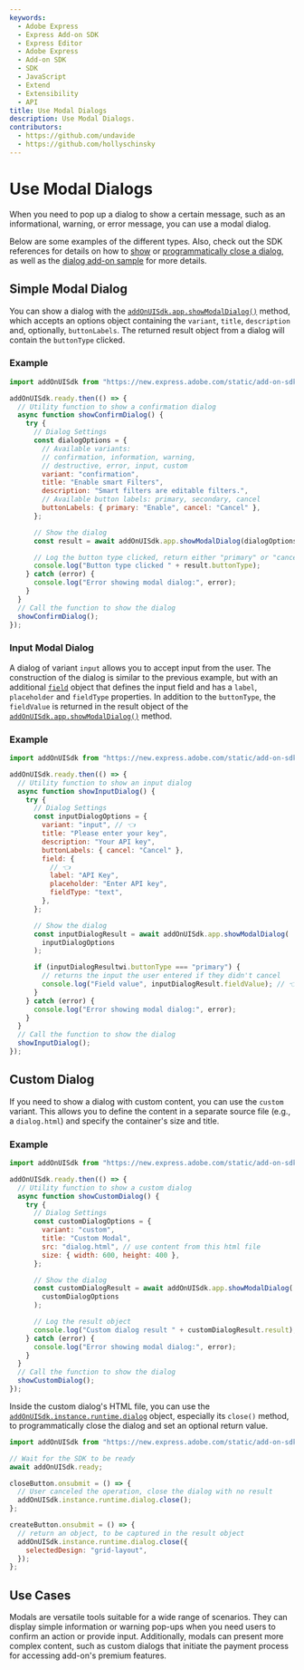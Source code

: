 ```yaml
---
keywords:
  - Adobe Express
  - Express Add-on SDK
  - Express Editor
  - Adobe Express
  - Add-on SDK
  - SDK
  - JavaScript
  - Extend
  - Extensibility
  - API
title: Use Modal Dialogs
description: Use Modal Dialogs.
contributors:
  - https://github.com/undavide
  - https://github.com/hollyschinsky
---
```


# Use Modal Dialogs

When you need to pop up a dialog to show a certain message, such as an informational, warning, or error message, you can use a modal dialog.

Below are some examples of the different types. Also, check out the SDK references for details on how to [show](/references/addonsdk/addonsdk-app.md#showmodaldialog) or [programmatically close a dialog](/references/addonsdk/runtime-dialog.md#close), as well as the [dialog add-on sample](/samples.md#dialog-add-on) for more details.

## Simple Modal Dialog

You can show a dialog with the [`addOnUISdk.app.showModalDialog()`](../../../references/addonsdk/addonsdk-app.md#showmodaldialog) method, which accepts an options object containing the `variant`, `title`, `description` and, optionally, `buttonLabels`. The returned result object from a dialog will contain the `buttonType` clicked.

### Example

```js
import addOnUISdk from "https://new.express.adobe.com/static/add-on-sdk/sdk.js";

addOnUISdk.ready.then(() => {
  // Utility function to show a confirmation dialog
  async function showConfirmDialog() {
    try {
      // Dialog Settings
      const dialogOptions = {
        // Available variants:
        // confirmation, information, warning,
        // destructive, error, input, custom
        variant: "confirmation",
        title: "Enable smart Filters",
        description: "Smart filters are editable filters.",
        // Available button labels: primary, secondary, cancel
        buttonLabels: { primary: "Enable", cancel: "Cancel" },
      };

      // Show the dialog
      const result = await addOnUISdk.app.showModalDialog(dialogOptions);

      // Log the button type clicked, return either "primary" or "cancel"
      console.log("Button type clicked " + result.buttonType);
    } catch (error) {
      console.log("Error showing modal dialog:", error);
    }
  }
  // Call the function to show the dialog
  showConfirmDialog();
});
```

### Input Modal Dialog

A dialog of variant `input` allows you to accept input from the user. The construction of the dialog is similar to the previous example, but with an additional [`field`](../../../references/addonsdk/addonsdk-app.md#field) object that defines the input field and has a `label`, `placeholder` and `fieldType` properties. In addition to the `buttonType`, the `fieldValue` is returned in the result object of the [`addOnUISdk.app.showModalDialog()`](../../../references/addonsdk/addonsdk-app.md#showmodaldialog) method.

### Example

```js
import addOnUISdk from "https://new.express.adobe.com/static/add-on-sdk/sdk.js";

addOnUISdk.ready.then(() => {
  // Utility function to show an input dialog
  async function showInputDialog() {
    try {
      // Dialog Settings
      const inputDialogOptions = {
        variant: "input", // 👈
        title: "Please enter your key",
        description: "Your API key",
        buttonLabels: { cancel: "Cancel" },
        field: {
          // 👈
          label: "API Key",
          placeholder: "Enter API key",
          fieldType: "text",
        },
      };

      // Show the dialog
      const inputDialogResult = await addOnUISdk.app.showModalDialog(
        inputDialogOptions
      );

      if (inputDialogResultwi.buttonType === "primary") {
        // returns the input the user entered if they didn't cancel
        console.log("Field value", inputDialogResult.fieldValue); // 👈
      }
    } catch (error) {
      console.log("Error showing modal dialog:", error);
    }
  }
  // Call the function to show the dialog
  showInputDialog();
});
```

## Custom Dialog

If you need to show a dialog with custom content, you can use the `custom` variant. This allows you to define the content in a separate source file (e.g., a `dialog.html`) and specify the container's size and title.

### Example

```js
import addOnUISdk from "https://new.express.adobe.com/static/add-on-sdk/sdk.js";

addOnUISdk.ready.then(() => {
  // Utility function to show a custom dialog
  async function showCustomDialog() {
    try {
      // Dialog Settings
      const customDialogOptions = {
        variant: "custom",
        title: "Custom Modal",
        src: "dialog.html", // use content from this html file
        size: { width: 600, height: 400 },
      };

      // Show the dialog
      const customDialogResult = await addOnUISdk.app.showModalDialog(
        customDialogOptions
      );

      // Log the result object
      console.log("Custom dialog result " + customDialogResult.result);
    } catch (error) {
      console.log("Error showing modal dialog:", error);
    }
  }
  // Call the function to show the dialog
  showCustomDialog();
});
```

Inside the custom dialog's HTML file, you can use the [`addOnUISdk.instance.runtime.dialog`](../../../references/addonsdk/runtime-dialog.md) object, especially its `close()` method, to programmatically close the dialog and set an optional return value.

```js
import addOnUISdk from "https://new.express.adobe.com/static/add-on-sdk/sdk.js";

// Wait for the SDK to be ready
await addOnUISdk.ready;

closeButton.onsubmit = () => {
  // User canceled the operation, close the dialog with no result
  addOnUISdk.instance.runtime.dialog.close();
};

createButton.onsubmit = () => {
  // return an object, to be captured in the result object
  addOnUISdk.instance.runtime.dialog.close({
    selectedDesign: "grid-layout",
  });
};
```

## Use Cases

Modals are versatile tools suitable for a wide range of scenarios. They can display simple information or warning pop-ups when you need users to confirm an action or provide input. Additionally, modals can present more complex content, such as custom dialogs that initiate the payment process for accessing add-on's premium features.
